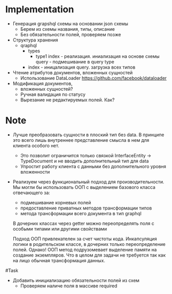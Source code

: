 # Implementation
 - Генерация grapshql схемы на основании json схемы
    - Берем из схемы названия, типы, описание
    - Без обязательности полей, проверяем позже
 - Структура хранения
    - qraphql
        - types
            - type1
                index - реализация. иниализация на основе схемы
                query - подмешивание в query type
        - index - иницализация query. загрузка всех типов
 - Чтение атрибутов документов, вложенных сущностей
    - Использование DataLoader https://github.com/facebook/dataloader
 - Модификация документов,
    - вложенных сущностей?
    - Ручная валидация по статусу
    - Вырезание не редактируемых полей. Как?

# Note
- Лучше преобразовать сущности в плоский тип без data. В принципе это всего лишь внутреннее 
представление смысла в нем для клиента особого нет.
    - Это позволит ограничится только связкой InterfaceEntity -> TypeDocument 
    и не вводить дополнительный тип для data
    - Упростит работу клиента с данными без дополнительного уровня вложенности
    
- Реализуем через функциональный подход для производительности.
  Мы могли бы использовать ООП с выделением базового класса отвечающего за:
   - подмешивание корневых полей
   - предоставление приватных методов трансформации типов
   - метода трансформации всего документа в тип graphql
 
  В дочерних классах через getter можно переопределять поля с особыми типами или другими свойствами
 
  Подход ООП привлекателен за счет чистоты кода. Инкапсуляция логики в родительском классе, в дочерних только
  переопределение полей.
  Однако! ООП метод подрузомевает выделение памяти на создание экземпляров. Что в целом для задачи не требуется
  так как на лицо обычная трансформация данных.
  
#Task
- Добавить инициализацию обязательности полей из схем
    - Проверяем наличе поля в массиве required
    
 